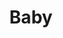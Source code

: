 ---
layout: productions
title: Baby
year: 1990
image: 
image_credit: 
image_alt:
image_caption:
category: 
Theatre: Players by the Sea
cast:
  Ensemble: Michael Lipp
crew:
  Director: Michael Lipp
external_links:
---